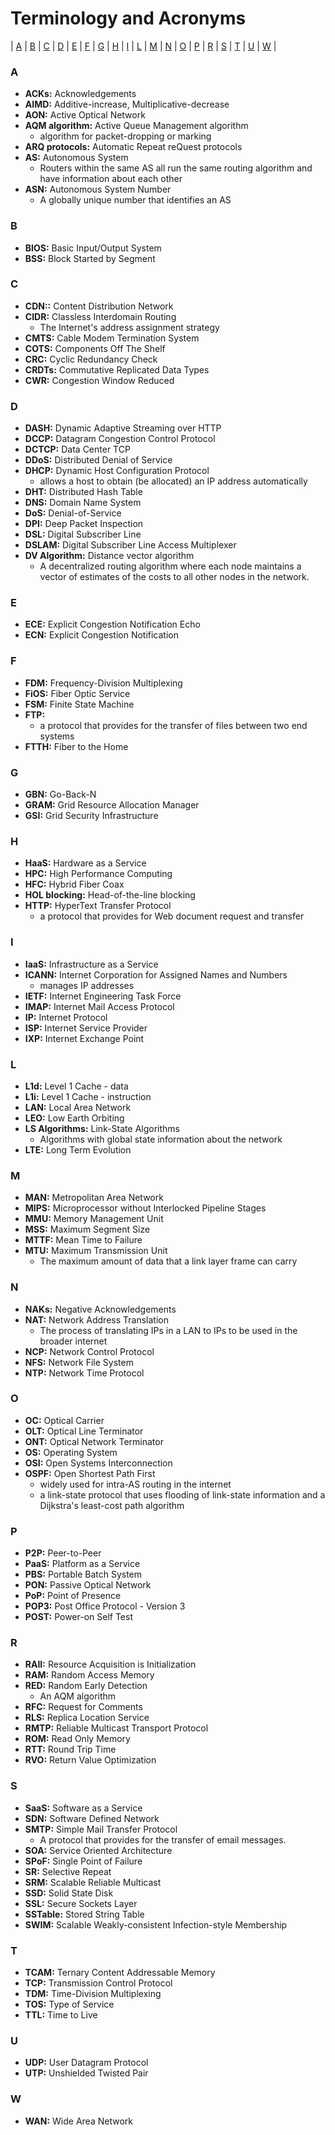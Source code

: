# Terminology and Acronyms

| [A](#a) | [B](#b) | [C](#c) | [D](#d) | [E](#e) | [F](#f) | [G](#g) | [H](#h) | [I](#i) | [L](#l) | [M](#m) | [N](#n) | [O](#o) | [P](#p) | [R](#r) | [S](#s) | [T](#t) | [U](#u) | [W](#w) |

### A
* **ACKs:** Acknowledgements
* **AIMD:** Additive-increase, Multiplicative-decrease
* **AON:** Active Optical Network
* **AQM algorithm:** Active Queue Management algorithm
  * algorithm for packet-dropping or marking
* **ARQ protocols:**  Automatic Repeat reQuest protocols
* **AS:** Autonomous System
  * Routers within the same AS all run the same routing algorithm and have information about each other
* **ASN:** Autonomous System Number
  * A globally unique number that identifies an AS

### B
* **BIOS:** Basic Input/Output System
* **BSS:** Block Started by Segment

### C
* **CDN::** Content Distribution Network
* **CIDR:** Classless Interdomain Routing
  * The Internet's address assignment strategy
* **CMTS:** Cable Modem Termination System
* **COTS:** Components Off The Shelf
* **CRC:** Cyclic Redundancy Check
* **CRDTs:** Commutative Replicated Data Types
* **CWR:** Congestion Window Reduced

### D
* **DASH:** Dynamic Adaptive Streaming over HTTP
* **DCCP:** Datagram Congestion Control Protocol
* **DCTCP:** Data Center TCP
* **DDoS:** Distributed Denial of Service
* **DHCP:** Dynamic Host Configuration Protocol
  * allows a host to obtain (be allocated) an IP address automatically
* **DHT:** Distributed Hash Table
* **DNS:** Domain Name System
* **DoS:** Denial-of-Service
* **DPI:** Deep Packet Inspection
* **DSL:** Digital Subscriber Line
* **DSLAM:** Digital Subscriber Line Access Multiplexer
* **DV Algorithm:** Distance vector algorithm
  * A decentralized routing algorithm where each node maintains a vector of estimates of the costs to all other nodes in the network.

### E
* **ECE:** Explicit Congestion Notification Echo
* **ECN:** Explicit Congestion Notification

### F
* **FDM:** Frequency-Division Multiplexing
* **FiOS:** Fiber Optic Service
* **FSM:** Finite State Machine
* **FTP:**
  * a protocol that provides for the transfer of files between two end systems
* **FTTH:** Fiber to the Home

### G
* **GBN:** Go-Back-N
* **GRAM:** Grid Resource Allocation Manager
* **GSI:** Grid Security Infrastructure

### H
* **HaaS:** Hardware as a Service
* **HPC:** High Performance Computing
* **HFC:** Hybrid Fiber Coax
* **HOL blocking:** Head-of-the-line blocking
* **HTTP:** HyperText Transfer Protocol
  * a protocol that provides for Web document request and transfer

### I
* **IaaS:** Infrastructure as a Service
* **ICANN:** Internet Corporation for Assigned Names and Numbers
  * manages IP addresses
* **IETF:** Internet Engineering Task Force
* **IMAP:** Internet Mail Access Protocol
* **IP:** Internet Protocol
* **ISP:** Internet Service Provider
* **IXP:** Internet Exchange Point

### L
* **L1d:** Level 1 Cache - data
* **L1i:** Level 1 Cache - instruction
* **LAN:** Local Area Network
* **LEO:** Low Earth Orbiting
* **LS Algorithms:** Link-State Algorithms
  * Algorithms with global state information about the network
* **LTE:** Long Term Evolution

### M
* **MAN:** Metropolitan Area Network
* **MIPS:** Microprocessor without Interlocked Pipeline Stages
* **MMU:** Memory Management Unit
* **MSS:** Maximum Segment Size
* **MTTF:** Mean Time to Failure
* **MTU:** Maximum Transmission Unit
  * The maximum amount of data that a link layer frame can carry

### N
* **NAKs:** Negative Acknowledgements
* **NAT:** Network Address Translation
  * The process of translating IPs in a LAN to IPs to be used in the broader internet
* **NCP:** Network Control Protocol
* **NFS:** Network File System
* **NTP:** Network Time Protocol

### O
* **OC:** Optical Carrier
* **OLT:** Optical Line Terminator
* **ONT:** Optical Network Terminator
* **OS:** Operating System
* **OSI:** Open Systems Interconnection
* **OSPF:** Open Shortest Path First
  * widely used for intra-AS routing in the internet
  * a link-state protocol that uses flooding of link-state information and a Dijkstra's least-cost path algorithm

### P
* **P2P:** Peer-to-Peer
* **PaaS:** Platform as a Service
* **PBS:** Portable Batch System
* **PON:** Passive Optical Network
* **PoP:** Point of Presence
* **POP3:** Post Office Protocol - Version 3
* **POST:** Power-on Self Test

### R
* **RAII:** Resource Acquisition is Initialization
* **RAM:** Random Access Memory
* **RED:** Random Early Detection
  * An AQM algorithm
* **RFC:** Request for Comments
* **RLS:** Replica Location Service
* **RMTP:** Reliable Multicast Transport Protocol
* **ROM:** Read Only Memory
* **RTT:** Round Trip Time
* **RVO:** Return Value Optimization

### S
* **SaaS:** Software as a Service
* **SDN:** Software Defined Network
* **SMTP:** Simple Mail Transfer Protocol
  * A protocol that provides for the transfer of email messages.
* **SOA:** Service Oriented Architecture
* **SPoF:** Single Point of Failure
* **SR:** Selective Repeat
* **SRM:** Scalable Reliable Multicast
* **SSD:** Solid State Disk
* **SSL:** Secure Sockets Layer
* **SSTable:** Stored String Table
* **SWIM:** Scalable Weakly-consistent Infection-style Membership

### T
* **TCAM:** Ternary Content Addressable Memory
* **TCP:** Transmission Control Protocol
* **TDM:** Time-Division Multiplexing
* **TOS:** Type of Service
* **TTL:** Time to Live

### U
* **UDP:** User Datagram Protocol
* **UTP:** Unshielded Twisted Pair

### W
* **WAN:** Wide Area Network
